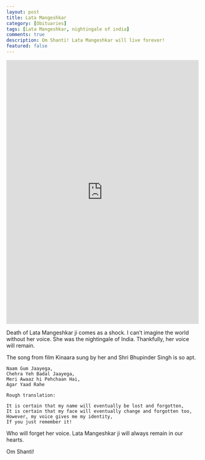 ```yaml
---
layout: post
title: Lata Mangeshkar
category: [Obituaries]
tags: [Lata Mangeshkar, nightingale of india]
comments: true
description: Om Shanti! Lata Mangeshkar will live forever!
featured: false
---
```

<iframe src="https://www.linkedin.com/embed/feed/update/urn:li:share:6895976237865467904" height="692" width="504" frameborder="0" allowfullscreen="" title="Embedded post"></iframe>

Death of Lata Mangeshkar ji comes as a shock. I can’t imagine the world without her voice. She was the nightingale of India. Thankfully, her voice will remain. 

The song from film Kinaara sung by her and Shri Bhupinder Singh is so apt.

    Naam Gum Jaayega, 
    Chehra Yeh Badal Jaayega,
    Meri Awaaz hi Pehchaan Hai, 
    Agar Yaad Rahe

    Rough translation:

    It is certain that my name will eventually be lost and forgotten,
    It is certain that my face will eventually change and forgotten too,
    However, my voice gives me my identity,
    If you just remember it!

Who will forget her voice. Lata Mangeshkar ji will always remain in our hearts. 

Om Shanti!